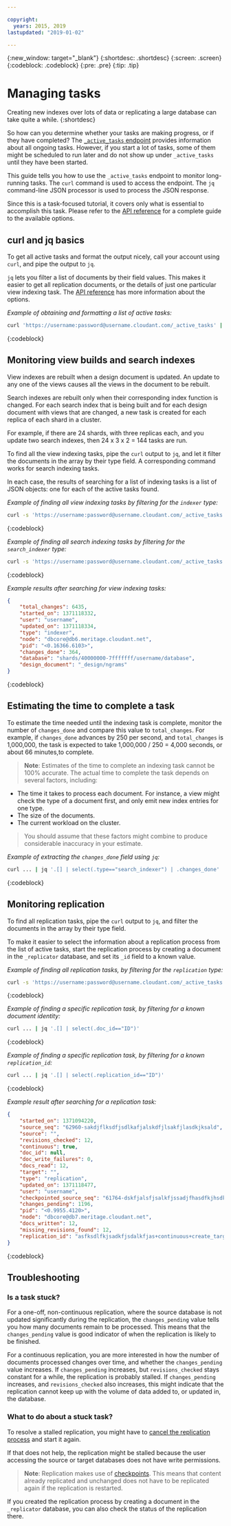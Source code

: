 ```yaml
---

copyright:
  years: 2015, 2019
lastupdated: "2019-01-02"

---
```


{:new_window: target="_blank"}
{:shortdesc: .shortdesc}
{:screen: .screen}
{:codeblock: .codeblock}
{:pre: .pre}
{:tip: .tip}

<!-- Acrolinx: 2017-05-10 -->

# Managing tasks

Creating new indexes over lots of data or replicating a large database can take quite a while.
{:shortdesc}

So how can you determine whether your tasks are making progress,
or if they have completed?
The [`_active_tasks` endpoint](../api/active_tasks.html) provides information about all ongoing tasks.
However,
if you start a lot of tasks,
some of them might be scheduled to run later and do not show up under `_active_tasks`
until they have been started.

This guide tells you how to use the `_active_tasks` endpoint to monitor long-running tasks.
The `curl` command is used to access the endpoint.
The `jq` command-line JSON processor is used to process the JSON response.

Since this is a task-focused tutorial,
it covers only what is essential to accomplish this task.
Please refer to the [API reference](../api/index.html) for a complete guide to the available options.

## curl and jq basics

To get all active tasks and format the output nicely,
call your account using `curl`,
and pipe the output to `jq`.

`jq` lets you filter a list of documents by their field values.
This makes it easier to get all replication documents,
or the details of just one particular view indexing task.
The [API reference](../api/index.html) has more information about the options.

_Example of obtaining and formatting a list of active tasks:_

```sh
curl 'https://username:password@username.cloudant.com/_active_tasks' | jq '.'
```
{:codeblock}

## Monitoring view builds and search indexes

View indexes are rebuilt when a design document is updated.
An update to any one of the views causes all the views in the document to be rebuilt.

Search indexes are rebuilt only when their corresponding index function is changed.
For each search index that is being built and for each design document with views that are changed,
a new task is created for each replica of each shard in a cluster.

For example,
if there are 24 shards,
with three replicas each,
and you update two search indexes,
then 24 x 3 x 2 = 144 tasks are run.

To find all the view indexing tasks,
pipe the `curl` output to `jq`,
and let it filter the documents in the array by their type field.
A corresponding command works for search indexing tasks.

In each case,
the results of searching for a list of indexing tasks is a list of JSON objects:
one for each of the active tasks found.

_Example of finding all view indexing tasks by filtering for the `indexer` type:_

```sh
curl -s 'https://username:password@username.cloudant.com/_active_tasks' | jq '.[] | select(.type=="indexer")'
```
{:codeblock}

_Example of finding all search indexing tasks by filtering for the `search_indexer` type:_

```sh
curl -s 'https://username:password@username.cloudant.com/_active_tasks' | jq '.[] | select(.type=="search_indexer")'
```
{:codeblock}

_Example results after searching for view indexing tasks:_

```json
{
    "total_changes": 6435,
    "started_on": 1371118332,
    "user": "username",
    "updated_on": 1371118334,
    "type": "indexer",
    "node": "dbcore@db6.meritage.cloudant.net",
    "pid": "<0.16366.6103>",
    "changes_done": 364,
    "database": "shards/40000000-7fffffff/username/database",
    "design_document": "_design/ngrams"
}
```
{:codeblock}

## Estimating the time to complete a task

To estimate the time needed until the indexing task is complete,
monitor the number of `changes_done` and compare this value to `total_changes`.
For example,
if `changes_done` advances by 250 per second,
and `total_changes` is 1,000,000,
the task is expected to take 1,000,000 / 250 = 4,000 seconds,
or about 66 minutes,to complete.

>   **Note**: Estimates of the time to complete an indexing task cannot be 100% accurate.
    The actual time to complete the task depends on several factors,
    including:

-   The time it takes to process each document.
    For instance,
    a view might check the type of a document first,
    and only emit new index entries for one type.
-   The size of the documents.
-   The current workload on the cluster.

>   You should assume that these factors might combine to produce considerable inaccuracy in your estimate.

_Example of extracting the `changes_done` field using `jq`:_

```sh
curl ... | jq '.[] | select(.type=="search_indexer") | .changes_done'
```
{:codeblock}

## Monitoring replication

To find all replication tasks,
pipe the `curl` output to `jq`,
and filter the documents in the array by their type field.

To make it easier to select the information about a replication process from the list of active tasks,
start the replication process by creating a document in the `_replicator` database,
and set its `_id` field to a known value.

_Example of finding all replication tasks, by filtering for the `replication` type:_

```sh
curl -s 'https://username:password@username.cloudant.com/_active_tasks' | jq '.[] | select(.type=="replication")'
```
{:codeblock}

_Example of finding a specific replication task, by filtering for a known document identity:_

```sh
curl ... | jq '.[] | select(.doc_id=="ID")'
```
{:codeblock}

_Example of finding a specific replication task, by filtering for a known `replication_id`:_

```sh
curl ... | jq '.[] | select(.replication_id=="ID")'
```
{:codeblock}

_Example result after searching for a replication task:_

```json
{
    "started_on": 1371094220,
    "source_seq": "62960-sakdjflksdfjsdlkafjalskdfjlsakfjlasdkjksald",
    "source": "",
    "revisions_checked": 12,
    "continuous": true,
    "doc_id": null,
    "doc_write_failures": 0,
    "docs_read": 12,
    "target": "",
    "type": "replication",
    "updated_on": 1371118477,
    "user": "username",
    "checkpointed_source_seq": "61764-dskfjalsfjsalkfjssadjfhasdfkjhsdkfhsdkf",
    "changes_pending": 1196,
    "pid": "<0.9955.4120>",
    "node": "dbcore@db7.meritage.cloudant.net",
    "docs_written": 12,
    "missing_revisions_found": 12,
    "replication_id": "asfksdlfkjsadkfjsdalkfjas+continuous+create_target"
}
```
{:codeblock}

## Troubleshooting

### Is a task stuck?

For a one-off,
non-continuous replication,
where the source database is not updated significantly during the replication,
the `changes_pending` value tells you how many documents remain to be processed.
This means that the `changes_pending` value is good indicator of when the replication is likely to be finished.

For a continuous replication,
you are more interested in how the number of documents processed changes over time,
and whether the `changes_pending` value increases.
If `changes_pending` increases,
but `revisions_checked` stays constant for a while,
the replication is probably stalled.
If `changes_pending` increases,
and `revisions_checked` also increases,
this might indicate that the replication cannot keep up with the volume of data added to,
or updated in,
the database.

### What to do about a stuck task?

To resolve a stalled replication,
you might have to [cancel the replication process](../api/replication.html#cancelling-a-replication) and start it again.

If that does not help,
the replication might be stalled because the user accessing the source or target databases
does not have write permissions.

>   **Note**: Replication makes use of [checkpoints](replication_guide.html#checkpoints).
    This means that content already replicated and unchanged
    does not have to be replicated again if the replication is restarted.

If you created the replication process by creating a document in the `_replicator` database,
you can also check the status of the replication there.
